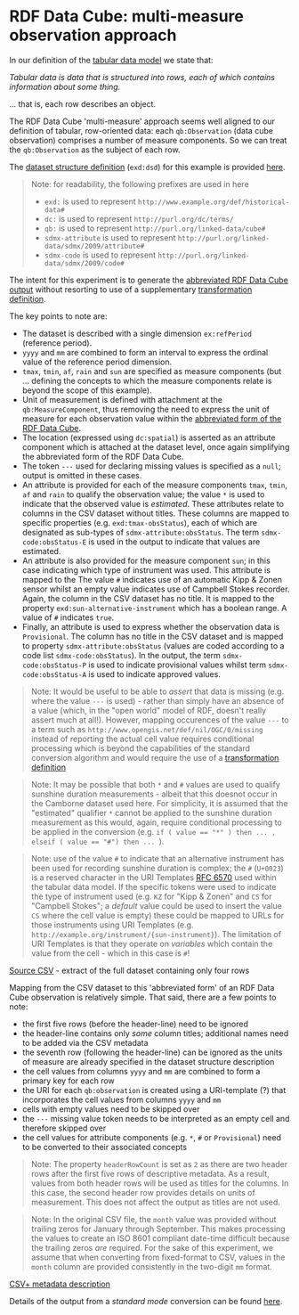 # RDF Data Cube: multi-measure observation approach #

In our definition of the [tabular data model][tabular-data-model] we state that:

_Tabular data is data that is structured into rows, each of which contains information about some thing._

... that is, each row describes an object. 

[tabular-data-model]: http://www.w3.org/TR/tabular-data-model/

The RDF Data Cube 'multi-measure' approach seems well aligned to our definition of tabular, row-oriented data: each `qb:Observation` (data cube observation) comprises a number of measure components. So we can treat the `qb:Observation` as the subject of each row.

The [dataset structure definition][dsd] (`exd:dsd`) for this example is provided [here](def/historical-data.ttl).

[dsd]: http://www.w3.org/TR/vocab-data-cube/#dsd

> Note: for readability, the following prefixes are used in here
> - `exd:` is used to represent `http://www.example.org/def/historical-data#`
> - `dc:` is used to represent `http://purl.org/dc/terms/`
> - `qb:` is used to represent `http://purl.org/linked-data/cube#`
> - `sdmx-attribute` is used to represent `http://purl.org/linked-data/sdmx/2009/attribute#`
> - `sdmx-code` is used to represent `http://purl.org/linked-data/sdmx/2009/code#`

The intent for this experiment is to generate the [abbreviated RDF Data Cube output](output/cambornedata-abbreviated.ttl) without resorting to use of a supplementary [transformation definition][t-def].

[t-def]: http://w3c.github.io/csvw/metadata/index.html#transformation-definitions

The key points to note are:
- The dataset is described with a single dimension `ex:refPeriod` (reference period).
- `yyyy` and `mm` are combined to form an interval to express the ordinal value of the reference period dimension.
- `tmax`, `tmin`, `af`, `rain` and `sun` are specified as measure components (but ... defining the concepts to which the measure components relate is beyond the scope of this example). 
- Unit of measurement is defined with attachment at the `qb:MeasureComponent`, thus removing the need to express the unit of measure for each observation value within the [abbreviated form of the RDF Data Cube][qb-abbrev].
- The location (expressed using `dc:spatial`) is asserted as an attribute component which is attached at the dataset level, once again simplifying the abbreviated form of the RDF Data Cube.
- The token `---` used for declaring missing values is specified as a `null`; output is omitted in these cases. 
- An attribute is provided for each of the measure components `tmax`, `tmin`, `af` and `rain` to qualify the observation value; the value `*` is used to indicate that the observed value is _estimated_. These attributes relate to columns in the CSV dataset without titles. These columns are mapped to specific properties (e.g. `exd:tmax-obsStatus`), each of which are designated as sub-types of `sdmx-attribute:obsStatus`. The term `sdmx-code:obsStatus-E` is used in the output to indicate that values are estimated.
- An attribute is also provided for the measure component `sun`; in this case indicating which type of instrument was used. This attribute is mapped to the  The value `#` indicates use of an automatic Kipp & Zonen sensor whilst an empty value indicates use of Campbell Stokes recorder. Again, the column in the CSV dataset has no title. It is mapped to the property `exd:sun-alternative-instrument` which has a boolean range. A value of `#` indicates `true`. 
- Finally, an attribute is used to express whether the observation data is `Provisional`. The column has no title in the CSV dataset and is mapped to property `sdmx-attribute:obsStatus` (values are coded according to a code list `sdmx-code:obsStatus`). In the output, the term `sdmx-code:obsStatus-P` is used to indicate provisional values whilst term `sdmx-code:obsStatus-A` is used to indicate approved values.

> Note: It would be useful to be able to _assert_ that data is missing (e.g. where the value `---` is used) - rather than simply have an absence of a value (which, in the "open world" model of RDF, doesn't really assert much at all!). However, mapping occurences of the value `---` to a term such as `http://www.opengis.net/def/nil/OGC/0/missing` instead of reporting the actual cell value requires conditional processing which is beyond the capabilities of the standard conversion algorithm and would require the use of a [transformation definition][t-def]

> Note: It may be possible that both `*` and `#` values are used to qualify sunshine duration measurements - albeit that this doesnot occur in the Camborne dataset used here. For simplicity, it is assumed that the "estimated" qualifier `*` cannot be applied to the sunshine duration measurement as this would, again, require conditional processing to be applied in the conversion (e.g. `if ( value == "*" ) then ... , elseif ( value == "#") then ... `).

> Note: use of the value `#` to indicate that an alternative instrument has been used for recording sunshine duration is complex; the `#` (`U+0023`) is a reserved character in the URI Templates [RFC 6570][rfc6570] used within the tabular data model. If the specific tokens were used to indicate the type of instrument used (e.g. `KZ` for "Kipp & Zonen" and `CS` for "Campbell Stokes"; a _default_ value could be used to insert the value `CS` where the cell value is empty) these could be mapped to URLs for those instruments using URI Templates (e.g. `http://example.org/instrument/{sun-instrument}`). The limitation of URI Templates is that they operate on _variables_ which contain the value from the cell - which in this case is `#`!

[qb-abbrev]: http://www.w3.org/TR/vocab-data-cube/#normalize 
[rfc6570]: https://tools.ietf.org/html/rfc6570

[Source CSV](source/cambornedata.csv) - extract of the full dataset containing only four rows

Mapping from the CSV dataset to this 'abbreviated form' of an RDF Data Cube observation is relatively simple. That said, there are a few points to note:
- the first five rows (before the header-line) need to be ignored
- the header-line contains only _some_ column titles; additional names need to be added via the CSV metadata
- the seventh row (following the header-line) can be ignored as the units of measure are already specified in the dataset structure description
- the cell values from columns `yyyy` and `mm` are combined to form a primary key for each row
- the URI for each `qb:observation` is created using a URI-template (?) that incorporates the cell values from columns `yyyy` and `mm`
- cells with empty values need to be skipped over
- the `---` missing value token needs to be interpreted as an empty cell and therefore skipped over 
- the cell values for attribute components (e.g. `*`, `#` or `Provisional`) need to be converted to their associated concepts

> Note: The property `headerRowCount` is set as `2` as there are two header rows after the first five rows of descriptive metadata. As a result, values from both header rows will be used as titles for the columns. In this case, the second header row provides details on units of measurement. This does not affect the output as titles are not used.

> Note: In the original CSV file, the `month` value was provided without trailing zeros for January through September. This makes processing the values to create an ISO 8601 compliant date-time difficult because the trailing zeros _are_ required. For the sake of this experiment, we assume that when converting from fixed-format to CSV, values in the `month` column are provided consistently in the two-digit `mm` format.

[CSV+ metadata description](source/cambornedata.csv-metadata.json)

Details of the output from a _standard mode_ conversion can be found [here](output/README.md).



